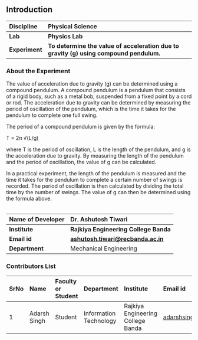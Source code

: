 ## Introduction


<b>Discipline | <b>Physical Science
:--|:--|
<b> Lab | <b> Physics Lab
<b> Experiment|     <b> To determine the value of acceleration due to gravity (g) using compound pendulum.

### About the Experiment 

The value of acceleration due to gravity (g) can be determined using a compound pendulum. A compound pendulum is a pendulum that consists of a rigid body, such as a metal bob, suspended from a fixed point by a cord or rod. The acceleration due to gravity can be determined by measuring the period of oscillation of the pendulum, which is the time it takes for the pendulum to complete one full swing.<br>
  
The period of a compound pendulum is given by the formula:<br>
  
  T = 2π √(L/g)<br>
  
where T is the period of oscillation, L is the length of the pendulum, and g is the acceleration due to gravity. By measuring the length of the pendulum and the period of oscillation, the value of g can be calculated.<br>
  
In a practical experiment, the length of the pendulum is measured and the time it takes for the pendulum to complete a certain number of swings is recorded. The period of oscillation is then calculated by dividing the total time by the number of swings. The value of g can then be determined using the formula above.<br><br>

<b>Name of Developer | <b> Dr. Ashutosh Tiwari
:--|:--|
<b> Institute | <b> Rajkiya Engineering College Banda 
<b> Email id|     <b> ashutosh.tiwari@recbanda.ac.in 
<b> Department | Mechanical Engineering

### Contributors List

SrNo | Name | Faculty or Student | Department| Institute | Email id
:--|:--|:--|:--|:--|:--|
1 | Adarsh Singh | Student | Information Technology| Rajkiya Engineering College Banda | adarshsingh2508@gmail.com  

